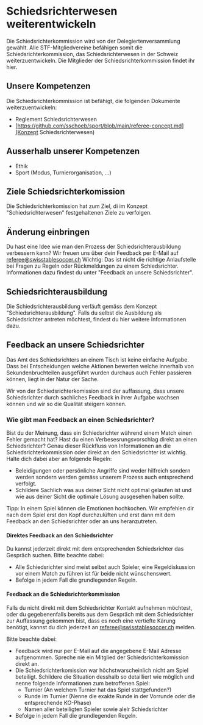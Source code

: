 # Schiedsrichterwesen weiterentwickeln
Die Schiedsrichterkommission wird von der Delegiertenversammlung gewählt. Alle STF-Mitgliedvereine befähigen somit die Schiedsrichterkommission, das Schiedsrichterwesen in der Schweiz weiterzuentwickeln. Die Mitglieder der Schiedsrichterkommission findet ihr hier. 

## Unsere Kompetenzen
Die Schiedsrichterkommission ist befähigt, die folgenden Dokumente weiterzuentwickeln: 

- Reglement Schiedsrichterwesen
- [https://github.com/sschoeb/sport/blob/main/referee-concept.md](Konzept Schiedsrichterwesen)

## Ausserhalb unserer Kompetenzen

- Ethik
- Sport (Modus, Turnierorganisation, ...)

## Ziele Schiedsrichterkomission
Die Schiedsrichterkomission hat zum Ziel, di im Konzept "Schiedsrichterwesen" festgehaltenen Ziele zu verfolgen.

## Änderung einbringen
Du hast eine Idee wie man den Prozess der Schiedsrichterausbildung verbessern kann? Wir freuen uns über dein Feedback per E-Mail auf referee@swisstablesoccer.ch
Wichtig: Das ist nicht die richtige Anlaufstelle bei Fragen zu Regeln oder Rückmeldungen zu einem Schiedsrichter. Informationen dazu findest du unter "Feedback an unsere Schiedsrichter".

## Schiedsrichterausbildung
Die Schiedsrichterausbildung verläuft gemäss dem Konzept "Schiedsrichterausbildung".
Falls du selbst die Ausbildung als Schiedsrichter antreten möchtest, findest du hier weitere Informationen dazu.

## Feedback an unsere Schiedsrichter
Das Amt des Schiedsrichters an einem Tisch ist keine einfache Aufgabe. Dass bei Entscheidungen welche Aktionen bewerten welche innerhalb von Sekundenbruchteilen ausgeführt wurden durchaus auch Fehler passieren können, liegt in der Natur der Sache.

Wir von der Schiedsrichterkomission sind der auffassung, dass unsere Schiedsrichter durch sachliches Feedback in ihrer Aufgabe wachsen können und wir so die Qualität steigern können. 

### Wie gibt man Feedback an einen Schiedsrichter?
Bist du der Meinung, dass ein Schiedsrichter während einem Match einen Fehler gemacht hat? Hast du einen Verbesesrungsvorschlag direkt an einen Schiedsrichter? Genau dieser Rückfluss von Informationen an die Schiedsrichterkommission oder direkt an den Schiedsrichter ist wichtig. Halte dich dabei aber an folgende Regeln:

- Beleidigungen oder persönliche Angriffe sind weder hilfreich sondern werden sondern werden gemäss unserem Prozess auch entsprechend verfolgt.
- Schildere Sachlich was aus deiner Sicht nicht optimal gelaufen ist und wie aus deiner Sicht die optimale Lösung ausgesehen haben sollte.

Tipp: In einem Spiel können die Emotionen hochkochen. Wir empfehlen dir nach dem Spiel erst den Kopf durchzulüften und erst dann mit dem Feedback an den Schiedsrichter oder an uns heranzutreten.

#### Direktes Feedback an den Schiedsrichter
Du kannst jederzeit direkt mit dem entsprechenden Schiedsrichter das Gespräch suchen. Bitte beachte dabei:

- Alle Schiedsrichter sind meist selbst auch Spieler, eine Regeldiskussion vor einem Match zu führen ist für beide nicht wünschenswert.
- Befolge in jedem Fall die grundlegenden Regeln. 

#### Feedback an die Schiedsrichterkommission
Falls du nicht direkt mit dem Schiedsrichter Kontakt aufnehmen möchtest, oder du gegebenenfalls bereits aus dem Gespräch mit dem Schiedsrichter zur Auffassung gekommen bist, dass es noch eine vertiefte Kärung benötigt, kannst du dich jederzeit an referee@swisstablesoccer.ch melden. 

Bitte beachte dabei:
- Feedback wird nur per E-Mail auf die angegebene E-Mail Adresse aufgenommen. Spreche nie ein Mitglied der Schiedsrichterkomission direkt an.
- Die Schiedsrichterkomission war höchstwarscheinlich nicht am Spiel beteiligt. Schildere die Situation desshalb so detailliert wie möglich und nenne folgende Informationen zum betroffenen Spiel:
  - Turnier (An welchem Turnier hat das Spiel stattgefunden?)
  - Runde im Turnier (Nenne die exakte Runde in der Vorrunde oder die entsprechende KO-Phase)
  - Namen aller beteiligten Spieler sowie alelr Schiedsrichter
- Befolge in jedem Fall die grundlegenden Regeln. 
